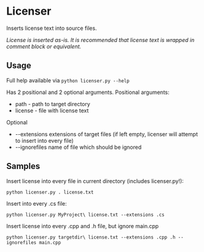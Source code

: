 # Licenser
Inserts license text into source files.

*License is inserted as-is. It is recommended that license text is wrapped in comment block or equivalent.*

## Usage
Full help available via ```python licenser.py --help```

Has 2 positional and 2 optional arguments.
Positional arguments:

* path - path to target directory
* license - file with license text

Optional
* --extensions extensions of target files (if left empty, licenser will attempt to insert into every file)
* --ignorefiles name of file which should be ignored


## Samples
Insert license into every file in current directory (includes licenser.py!):

```python licenser.py . license.txt```


Insert into every .cs file:

```python licenser.py MyProject\ license.txt --extensions .cs```


Insert license into every .cpp and .h file, but ignore main.cpp

```python licenser.py targetdir\ license.txt --extensions .cpp .h --ignorefiles main.cpp```
